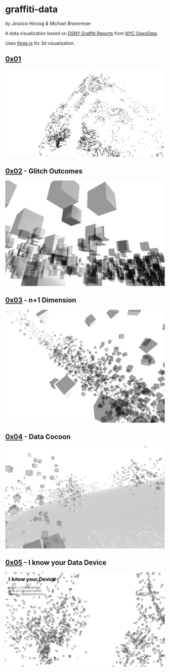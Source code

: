 # graffiti-data
*by Jessica Herzog & Michael Braverman*

A data visualization based on [DSNY Graffiti Reports]( https://data.cityofnewyork.us/City-Government/DSNY-Graffiti-Information/gpwd-npar) from [ NYC OpenData](https://data.cityofnewyork.us/).

Uses [three.js](https://threejs.org/) for 3d visualization.

## [0x01](https://jessherzog.github.io/graffiti-data/01/index.html)
![0x01](img/01.png)

## [0x02](https://jessherzog.github.io/graffiti-data/02/index.html) - Glitch Outcomes
![0x02](img/02.png)

## [0x03](https://jessherzog.github.io/graffiti-data/03/index.html) - n+1 Dimension
![0x03](img/03.png)

## [0x04](https://jessherzog.github.io/graffiti-data/04/index.html) - Data Cocoon
![0x04](img/04.png)

## [0x05](https://jessherzog.github.io/graffiti-data/05/index.html) - I know your Data Device
![0x05](img/05.png)
